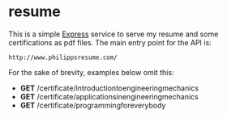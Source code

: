 # resume

This is a simple [Express](http://expressjs.com/) service to serve my resume and some certifications as pdf files. The main entry point for the API is:

```
http://www.philippsresume.com/
```

For the sake of brevity, examples below omit this:

* **GET** /certificate/introductiontoengineeringmechanics
* **GET** /certificate/applicationsinengineeringmechanics
* **GET** /certificate/programmingforeverybody
